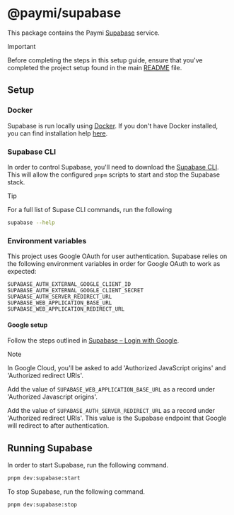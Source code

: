 # @paymi/supabase

This package contains the Paymi [Supabase](https://supabase.com/) service.

> [!IMPORTANT]  
> Before completing the steps in this setup guide, ensure that you've completed the project setup found in the main [README](../../README.md) file.

## Setup

### Docker

Supabase is run locally using [Docker](https://www.docker.com/). If you don't have Docker installed, you can find installation help [here](https://www.docker.com/get-started/).

### Supabase CLI

In order to control Supabase, you'll need to download the [Supabase CLI](https://supabase.com/docs/guides/cli/getting-started#installing-the-supabase-cli). This will allow the configured `pnpm` scripts to start and stop the Supabase stack.

> [!TIP]  
> For a full list of Supase CLI commands, run the following
>
> ```bash
> supabase --help
> ```

### Environment variables

This project uses Google OAuth for user authentication. Supabase relies on the following environment variables in order for Google OAuth to work as expected:

`SUPABASE_AUTH_EXTERNAL_GOOGLE_CLIENT_ID`  
`SUPABASE_AUTH_EXTERNAL_GOOGLE_CLIENT_SECRET`  
`SUPABASE_AUTH_SERVER_REDIRECT_URL`  
`SUPABASE_WEB_APPLICATION_BASE_URL`  
`SUPABASE_WEB_APPLICATION_REDIRECT_URL`

#### Google setup

Follow the steps outlined in [Supabase – Login with Google](https://supabase.com/docs/guides/auth/social-login/auth-google?queryGroups=environment&environment=server&queryGroups=framework&framework=remix).

> [!NOTE]
> In Google Cloud, you'll be asked to add 'Authorized JavaScript origins' and 'Authorized redirect URIs'.
>
> Add the value of `SUPABASE_WEB_APPLICATION_BASE_URL` as a record under 'Authorized Javascript origins'.
>
> Add the value of `SUPABASE_AUTH_SERVER_REDIRECT_URL` as a record under
> 'Authorized redirect URIs'. This value is the Supabase endpoint that Google will redirect to after authentication.

## Running Supabase

In order to start Supabase, run the following command.

```bash
pnpm dev:supabase:start
```

To stop Supabase, run the following command.

```bash
pnpm dev:supabase:stop
```
